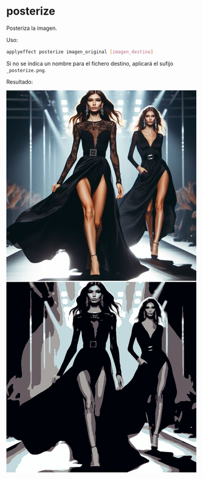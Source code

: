 # posterize

Posteriza la imagen.

Uso:

``` sh
applyeffect posterize imagen_original [imagen_destino]
```

Si no se indica un nombre para el fichero destino, aplicará el sufijo `_posterize.png`.

Resultado:

![imagen original](../../images/image.jpg)
![posterize](../../images/image_posterize.png)
